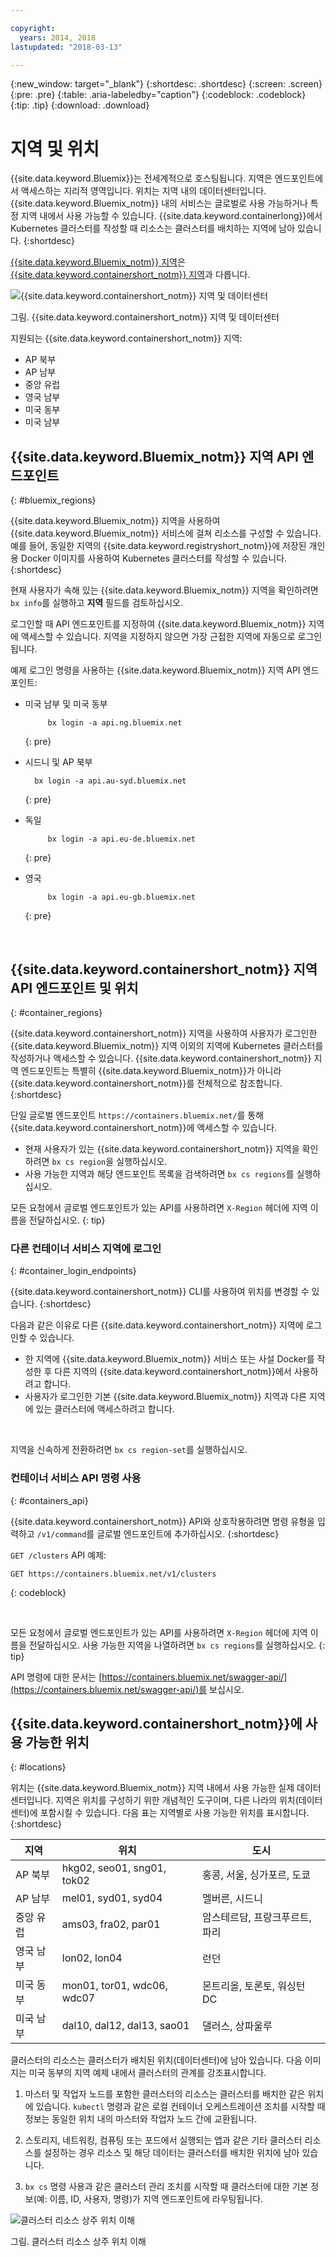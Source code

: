 ```yaml
---

copyright:
  years: 2014, 2018
lastupdated: "2018-03-13"

---
```


{:new_window: target="_blank"}
{:shortdesc: .shortdesc}
{:screen: .screen}
{:pre: .pre}
{:table: .aria-labeledby="caption"}
{:codeblock: .codeblock}
{:tip: .tip}
{:download: .download}

# 지역 및 위치
{{site.data.keyword.Bluemix}}는 전세계적으로 호스팅됩니다. 지역은 엔드포인트에서 액세스하는 지리적 영역입니다. 위치는 지역 내의 데이터센터입니다. {{site.data.keyword.Bluemix_notm}} 내의 서비스는 글로벌로 사용 가능하거나 특정 지역 내에서 사용 가능할 수 있습니다. {{site.data.keyword.containerlong}}에서 Kubernetes 클러스터를 작성할 때 리소스는 클러스터를 배치하는 지역에 남아 있습니다.
{:shortdesc}

[{{site.data.keyword.Bluemix_notm}} 지역](#bluemix_regions)은 [{{site.data.keyword.containershort_notm}} 지역](#container_regions)과 다릅니다.

![{{site.data.keyword.containershort_notm}} 지역 및 데이터센터](/images/regions.png)

그림. {{site.data.keyword.containershort_notm}} 지역 및 데이터센터

지원되는 {{site.data.keyword.containershort_notm}} 지역:
  * AP 북부
  * AP 남부
  * 중앙 유럽
  * 영국 남부
  * 미국 동부
  * 미국 남부



## {{site.data.keyword.Bluemix_notm}} 지역 API 엔드포인트
{: #bluemix_regions}

{{site.data.keyword.Bluemix_notm}} 지역을 사용하여 {{site.data.keyword.Bluemix_notm}} 서비스에 걸쳐 리소스를 구성할 수 있습니다. 예를 들어, 동일한 지역의 {{site.data.keyword.registryshort_notm}}에 저장된 개인용 Docker 이미지를 사용하여 Kubernetes 클러스터를 작성할 수 있습니다.
{:shortdesc}

현재 사용자가 속해 있는 {{site.data.keyword.Bluemix_notm}} 지역을 확인하려면 `bx info`를 실행하고 **지역** 필드를 검토하십시오.

로그인할 때 API 엔드포인트를 지정하여 {{site.data.keyword.Bluemix_notm}} 지역에 액세스할 수 있습니다. 지역을 지정하지 않으면 가장 근접한 지역에 자동으로 로그인됩니다.

예제 로그인 명령을 사용하는 {{site.data.keyword.Bluemix_notm}} 지역 API 엔드포인트:

  * 미국 남부 및 미국 동부
      ```
           bx login -a api.ng.bluemix.net
      ```
      {: pre}

  * 시드니 및 AP 북부
      ```
        bx login -a api.au-syd.bluemix.net
      ```
      {: pre}

  * 독일
      ```
           bx login -a api.eu-de.bluemix.net
      ```
      {: pre}

  * 영국
      ```
           bx login -a api.eu-gb.bluemix.net
      ```
      {: pre}



<br />


## {{site.data.keyword.containershort_notm}} 지역 API 엔드포인트 및 위치
{: #container_regions}

{{site.data.keyword.containershort_notm}} 지역을 사용하여 사용자가 로그인한 {{site.data.keyword.Bluemix_notm}} 지역 이외의 지역에 Kubernetes 클러스터를 작성하거나 액세스할 수 있습니다. {{site.data.keyword.containershort_notm}} 지역 엔드포인트는 특별히 {{site.data.keyword.Bluemix_notm}}가 아니라 {{site.data.keyword.containershort_notm}}를 전체적으로 참조합니다.
{:shortdesc}

단일 글로벌 엔드포인트 `https://containers.bluemix.net/`를 통해 {{site.data.keyword.containershort_notm}}에 액세스할 수 있습니다.
* 현재 사용자가 있는 {{site.data.keyword.containershort_notm}} 지역을 확인하려면 `bx cs region`을 실행하십시오.
* 사용 가능한 지역과 해당 엔드포인트 목록을 검색하려면 `bx cs regions`를 실행하십시오.

모든 요청에서 글로벌 엔드포인트가 있는 API를 사용하려면 `X-Region` 헤더에 지역 이름을 전달하십시오.
{: tip}

### 다른 컨테이너 서비스 지역에 로그인
{: #container_login_endpoints}

{{site.data.keyword.containershort_notm}} CLI를 사용하여 위치를 변경할 수 있습니다.
{:shortdesc}

다음과 같은 이유로 다른 {{site.data.keyword.containershort_notm}} 지역에 로그인할 수 있습니다.
  * 한 지역에 {{site.data.keyword.Bluemix_notm}} 서비스 또는 사설 Docker를 작성한 후 다른 지역의 {{site.data.keyword.containershort_notm}}에서 사용하려고 합니다.
  * 사용자가 로그인한 기본 {{site.data.keyword.Bluemix_notm}} 지역과 다른 지역에 있는 클러스터에 액세스하려고 합니다.

</br>

지역을 신속하게 전환하려면 `bx cs region-set`를 실행하십시오.

### 컨테이너 서비스 API 명령 사용
{: #containers_api}

{{site.data.keyword.containershort_notm}} API와 상호작용하려면 명령 유형을 입력하고 `/v1/command`를 글로벌 엔드포인트에 추가하십시오.
{:shortdesc}

`GET /clusters` API 예제:
  ```
  GET https://containers.bluemix.net/v1/clusters
  ```
  {: codeblock}

</br>

모든 요청에서 글로벌 엔드포인트가 있는 API를 사용하려면 `X-Region` 헤더에 지역 이름을 전달하십시오. 사용 가능한 지역을 나열하려면 `bx cs regions`를 실행하십시오.
{: tip}

API 명령에 대한 문서는 [https://containers.bluemix.net/swagger-api/](https://containers.bluemix.net/swagger-api/)를 보십시오.

## {{site.data.keyword.containershort_notm}}에 사용 가능한 위치
{: #locations}

위치는 {{site.data.keyword.Bluemix_notm}} 지역 내에서 사용 가능한 실제 데이터센터입니다. 지역은 위치를 구성하기 위한 개념적인 도구이며, 다른 나라의 위치(데이터센터)에 포함시킬 수 있습니다. 다음 표는 지역별로 사용 가능한 위치를 표시합니다.
{:shortdesc}

| 지역 | 위치 | 도시 |
|--------|----------|------|
| AP 북부 | hkg02, seo01, sng01, tok02 | 홍콩, 서울, 싱가포르, 도쿄 |
| AP 남부     | mel01, syd01, syd04        | 멜버른, 시드니 |
| 중앙 유럽     | ams03, fra02, par01        | 암스테르담, 프랑크푸르트, 파리 |
| 영국 남부      | lon02, lon04         | 런던 |
| 미국 동부      | mon01, tor01, wdc06, wdc07        | 몬트리올, 토론토, 워싱턴 DC |
| 미국 남부     | dal10, dal12, dal13, sao01       | 댈러스, 상파울루 |

클러스터의 리소스는 클러스터가 배치된 위치(데이터센터)에 남아 있습니다. 다음 이미지는 미국 동부의 지역 예제 내에서 클러스터의 관계를 강조표시합니다. 

1.  마스터 및 작업자 노드를 포함한 클러스터의 리소스는 클러스터를 배치한 같은 위치에 있습니다. `kubectl` 명령과 같은 로컬 컨테이너 오케스트레이션 조치를 시작할 때 정보는 동일한 위치 내의 마스터와 작업자 노드 간에 교환됩니다. 

2.  스토리지, 네트워킹, 컴퓨팅 또는 포드에서 실행되는 앱과 같은 기타 클러스터 리소스를 설정하는 경우 리소스 및 해당 데이터는 클러스터를 배치한 위치에 남아 있습니다. 

3.  `bx cs` 명령 사용과 같은 클러스터 관리 조치를 시작할 때 클러스터에 대한 기본 정보(예: 이름, ID, 사용자, 명령)가 지역 엔드포인트에 라우팅됩니다. 

![클러스터 리소스 상주 위치 이해](/images/region-cluster-resources.png)

그림. 클러스터 리소스 상주 위치 이해
